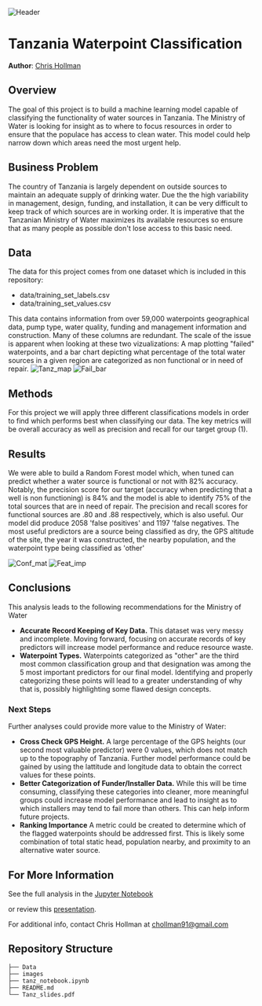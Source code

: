 ![Header](https://github.com/cmhollman/Phase-3-Project/blob/main/Images/water_image.jpeg)



# Tanzania Waterpoint Classification

**Author**: [Chris Hollman](mailto:chollman91@gmail.com)

## Overview

The goal of this project is to build a machine learning model capable of classifying the functionality of water sources in Tanzania. The Ministry of Water is looking for insight as to where to focus resources in order to ensure that the populace has access to clean water. This model could help narrow down which areas need the most urgent help.
## Business Problem

The country of Tanzania is largely dependent on outside sources to maintain an adequate supply of drinking water. Due the the high variability in management, design, funding, and installation, it can be very difficult to keep track of which sources are in working order. It is imperative that the Tanzanian Ministry of Water maximizes its available resources so ensure that as many people as possible don't lose access to this basic need.

## Data

The data for this project comes from one dataset which is included in this repository:
- data/training_set_labels.csv
- data/training_set_values.csv

This data contains information from over 59,000 waterpoints geographical data, pump type, water quality, funding and management information and construction. Many of these columns are redundant. The scale of the issue is apparent when looking at these two vizualizations: A map plotting "failed" waterpoints, and a bar chart depicting what percentage of the total water sources in a given region are categorized as non functional or in need of repair.
![Tanz_map](https://github.com/cmhollman/Phase-3-Project/blob/main/Images/Tanz_map.png)
![Fail_bar](https://github.com/cmhollman/Phase-3-Project/blob/main/Images/Failure_Bar.png)

## Methods

For this project we will apply three different classifications models in order to find which performs best when classifying our data. The key metrics will be overall accuracy as well as precision and recall for our target group (1).
## Results

We were able to build a Random Forest model which, when tuned can predict whether a water source is functional or not with 82% accuracy. Notably, the precision score for our target (accuracy when predicting that a well is non functioning) is 84% and the model is able to identify 75% of the total sources that are in need of repair. The precision and recall scores for functional sources are .80 and .88 respectively, which is also useful. Our model did produce 2058 'false positives' and 1197 'false negatives. The most useful predictors are a source being classified as dry, the GPS altitude of the site, the year it was constructed, the nearby population, and the waterpoint type being classified as 'other'

![Conf_mat](https://github.com/cmhollman/Phase-3-Project/blob/main/Images/conf_mat.png)
![Feat_imp](https://github.com/cmhollman/Phase-3-Project/blob/main/Images/feature_importance.png)



## Conclusions

This analysis leads to the following recommendations for the Ministry of Water

- **Accurate Record Keeping of Key Data.** This dataset was very messy and incomplete. Moving forward, focusing on accurate records of key predictors will increase model performance and reduce resource waste. 
- **Waterpoint Types.** Waterpoints categorized as "other" are the third most common classification group and that designation was among the 5 most important predictors for our final model. Identifying and properly categorizing these points will lead to a greater understanding of why that is, possibly highlighting some flawed design concepts. 

### Next Steps

Further analyses could provide more value to the Ministry of Water:

- **Cross Check GPS Height.** A large percentage of the GPS heights (our second most valuable predictor) were 0 values, which does not match up to the topography of Tanzania. Further model performance could be gained by using the lattitude and longitude data to obtain the correct values for these points.
- **Better Categorization of Funder/Installer Data.** While this will be time consuming, classifying these categories into cleaner, more meaningful groups could increase model performance and lead to insight as to which installers may tend to fail more than others. This can help inform future projects. 
- **Ranking Importance** A metric could be created to determine which of the flagged waterpoints should be addressed first. This is likely some combination of total static head, population nearby, and proximity to an alternative water source. 
## For More Information

See the full analysis in the [Jupyter Notebook](https://github.com/cmhollman/Phase-3-Project/blob/main/tanz_notebook.ipynb) 

or review this [presentation](https://github.com/cmhollman/Phase-3-Project/blob/main/Tanz_slides.pdf).

For additional info, contact Chris Hollman at [chollman91@gmail.com](mailto:chollman91@gmail.com)


## Repository Structure

```
├── Data
├── images
├── tanz_notebook.ipynb
├── README.md
└── Tanz_slides.pdf
